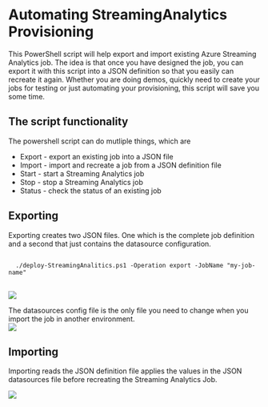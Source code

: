# Automating StreamingAnalytics Provisioning

This PowerShell script will help export and import existing Azure Streaming Analytics job. The idea is that once you have designed the job, you can export it with this script into a JSON definition so that you easily can recreate it again.
Whether you are doing demos, quickly need to create your jobs for testing or just automating your provisioning, this script will save you some time.

## The script functionality
The powershell script can do mutliple things, which are

- Export - export an existing job into a JSON file
- Import - import and recreate a job from a JSON definition file
- Start  - start a Streaming Analytics job
- Stop   - stop a Streaming Analytics job
- Status - check the status of an existing job

## Exporting

Exporting creates two JSON files. One which is the complete job definition and a second that just contains the datasource configuration.  
<pre>
<code>
  ./deploy-StreamingAnalitics.ps1 -Operation export -JobName "my-job-name" 
</code>
</pre>
<img src="http://www.redbaronofazure.com/wp-content/uploads/2016/05/StreamA-1B-export.png"/>

The datasources config file is the only file you need to change when you import the job in another environment.  
<img src="http://www.redbaronofazure.com/wp-content/uploads/2016/05/StreamA-1C-export.png"/>

## Importing

Importing reads the JSON definition file applies the values in the JSON datasources file before recreating the Streaming Analytics Job.

<img src="http://www.redbaronofazure.com/wp-content/uploads/2016/05/StreamA-8A-run-script.png"/>

